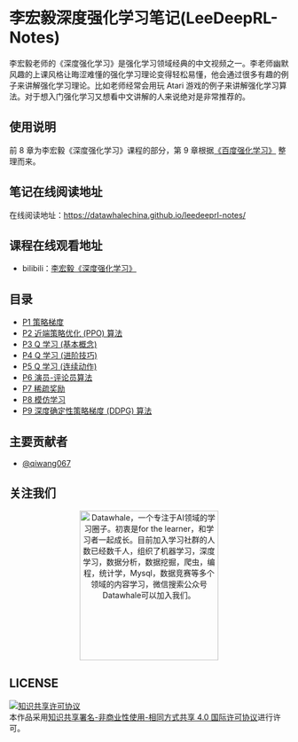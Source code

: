 # 李宏毅深度强化学习笔记(LeeDeepRL-Notes)
李宏毅老师的《深度强化学习》是强化学习领域经典的中文视频之一。李老师幽默风趣的上课风格让晦涩难懂的强化学习理论变得轻松易懂，他会通过很多有趣的例子来讲解强化学习理论。比如老师经常会用玩 Atari 游戏的例子来讲解强化学习算法。对于想入门强化学习又想看中文讲解的人来说绝对是非常推荐的。

## 使用说明

前 8 章为李宏毅《深度强化学习》课程的部分，第 9 章根据[《百度强化学习》](https://aistudio.baidu.com/aistudio/education/group/info/1335) 整理而来。

## 笔记在线阅读地址
在线阅读地址：https://datawhalechina.github.io/leedeeprl-notes/

## 课程在线观看地址
- bilibili：[李宏毅《深度强化学习》](https://www.bilibili.com/video/BV1MW411w79n)

## 目录
- [P1 策略梯度](https://datawhalechina.github.io/leedeeprl-notes/#/chapter1/chapter1)
- [P2 近端策略优化 (PPO) 算法](https://datawhalechina.github.io/leedeeprl-notes/#/chapter2/chapter2)
- [P3 Q 学习 (基本概念)](https://datawhalechina.github.io/leedeeprl-notes/#/chapter3/chapter3)
- [P4 Q 学习 (进阶技巧)](https://datawhalechina.github.io/leedeeprl-notes/#/chapter4/chapter4)
- [P5 Q 学习 (连续动作)](https://datawhalechina.github.io/leedeeprl-notes/#/chapter5/chapter5)
- [P6 演员-评论员算法](https://datawhalechina.github.io/leedeeprl-notes/#/chapter6/chapter6)
- [P7 稀疏奖励](https://datawhalechina.github.io/leedeeprl-notes/#/chapter7/chapter7)
- [P8 模仿学习](https://datawhalechina.github.io/leedeeprl-notes/#/chapter8/chapter8)
- [P9 深度确定性策略梯度 (DDPG) 算法](https://datawhalechina.github.io/leedeeprl-notes/#/chapter9/chapter9)


## 主要贡献者

- [@qiwang067](https://github.com/qiwang067)

## 关注我们

<div align=center><img src="https://raw.githubusercontent.com/datawhalechina/pumpkin-book/master/res/qrcode.jpeg" width = "250" height = "270" alt="Datawhale，一个专注于AI领域的学习圈子。初衷是for the learner，和学习者一起成长。目前加入学习社群的人数已经数千人，组织了机器学习，深度学习，数据分析，数据挖掘，爬虫，编程，统计学，Mysql，数据竞赛等多个领域的内容学习，微信搜索公众号Datawhale可以加入我们。"></div>


## LICENSE
<a rel="license" href="http://creativecommons.org/licenses/by-nc-sa/4.0/"><img alt="知识共享许可协议" style="border-width:0" src="https://i.creativecommons.org/l/by-nc-sa/4.0/88x31.png" /></a><br />本作品采用<a rel="license" href="http://creativecommons.org/licenses/by-nc-sa/4.0/">知识共享署名-非商业性使用-相同方式共享 4.0 国际许可协议</a>进行许可。

